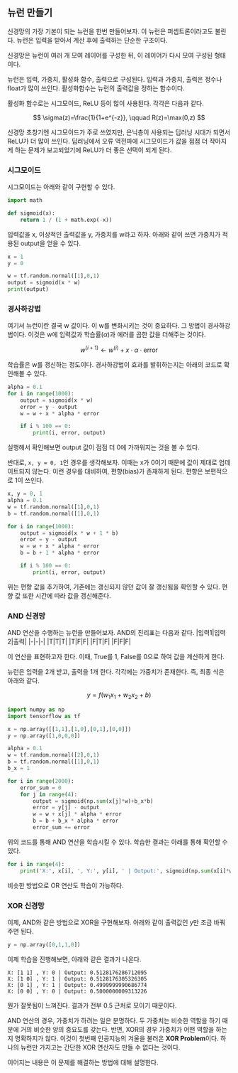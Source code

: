 ## 뉴런 만들기
신경망의 가장 기본이 되는 뉴런을 한번 만들어보자. 이 뉴런은 퍼셉트론이라고도 불린다. 뉴런은 입력을 받아서 계산 후에 출력하는 단순한 구조이다.

신경망은 뉴런이 여러 개 모여 레이어를 구성한 뒤, 이 레이어가 다시 모여 구성된 형태이다.

뉴런은 입력, 가중치, 활성화 함수, 출력으로 구성된다. 입력과 가중치, 출력은 정수나 float가 많이 쓰인다. 활성화함수는 뉴런의 출력값을 정하는 함수이다.

활성화 함수로는 시그모이드, ReLU 등이 많이 사용된다. 각각은 다음과 같다.

$$
\sigma(z)=\frac{1}{1+e^{-z}}, \qquad R(z)=\max(0,z)
$$

신경망 초창기엔 시그모이드가 주로 쓰였지만, 은닉층이 사용되는 딥러닝 시대가 되면서 ReLU가 더 많이 쓰인다. 딥러닝에서 오류 역전파에 시그모이드가 값을 점점 더 작아지게 하는 문제가 보고되었기에 ReLU가 더 좋은 선택이 되게 된다.

### 시그모이드
시그모이드는 아래와 같이 구현할 수 있다.
```py
import math

def sigmoid(x):
    return 1 / (1 + math.exp(-x))
```
입력값을 x, 이상적인 출력값을 y, 가중치를 w라고 하자. 아래와 같이 쓰면 가중치가 적용된 output을 얻을 수 있다.
```py
x = 1
y = 0

w = tf.random.normal([1],0,1)
output = sigmoid(x * w)
print(output)
```

### 경사하강법
여기서 뉴런이란 결국 w 값이다. 이 w를 변화시키는 것이 중요하다. 그 방법이 경사하강법이다. 이것은 w에 입력값과 학습률($\alpha$)과 에러를 곱한 값을 더해주는 것이다.

$$
w^{(i+1)} \gets w^{(i)} + x \cdot \alpha \cdot \text{error}
$$

학습률은 w를 갱신하는 정도이다. 경사하강법이 효과를 발휘하는지는 아래의 코드로 확인해볼 수 있다.
```py
alpha = 0.1
for i in range(1000):
    output = sigmoid(x * w)
    error = y - output
    w = w + x * alpha * error

    if i % 100 == 0:
        print(i, error, output)
```
실행해서 확인해보면 output 값이 점점 더 0에 가까워지는 것을 볼 수 있다.

반대로, `x, y = 0, 1`인 경우를 생각해보자. 이때는 x가 0이기 때문에 값이 제대로 업데이트되지 않는다. 이런 경우를 대비하여, 편향(bias)가 존재하게 된다. 편향은 보편적으로 1이 쓰인다.
```py
x, y = 0, 1
alpha = 0.1
w = tf.random.normal([1],0,1)
b = tf.random.normal([1],0,1)

for i in range(1000):
    output = sigmoid(x * w + 1 * b)
    error = y - output
    w = w + x * alpha * error
    b = b + 1 * alpha * error

    if i % 100 == 0:
        print(i, error, output)
```
위는 편향 값을 추가하여, 기존에는 갱신되지 않던 값이 잘 갱신됨을 확인할 수 있다. 편향 값 또한 시간에 따라 값을 갱신해준다.

### AND 신경망
AND 연산을 수행하는 뉴런을 만들어보자. AND의 진리표는 다음과 같다.
|입력1|입력2|출력|
|-|-|-|
|T|T|T|
|T|F|F|
|F|T|F|
|F|F|F|

이 연산을 표현하고자 한다. 이때, True를 1, False를 0으로 하여 값을 계산하게 한다.

뉴런은 입력을 2개 받고, 출력을 1개 한다. 각각에는 가중치가 존재한다. 즉, 최종 식은 아래와 같다.

$$
y=f(w_1x_1 + w_2x_2 + b)
$$

```py
import numpy as np
import tensorflow as tf

x = np.array([[1,1],[1,0],[0,1],[0,0]])
y = np.array([1,0,0,0])

alpha = 0.1
w = tf.random.normal([2],0,1)
b = tf.random.normal([1],0,1)
b_x = 1

for i in range(2000):
	error_sum = 0
	for j in range(4):
	    output = sigmoid(np.sum(x[j]*w)+b_x*b)
	    error = y[j] - output
	    w = w + x[j] * alpha * error
	    b = b + b_x * alpha * error
	    error_sum += error
```
위의 코드를 통해 AND 연산을 학습시킬 수 있다. 학습한 결과는 아래를 통해 확인할 수 있다.
```py
for i in range(4):
	print('X:', x[i], ', Y:', y[i], ' | Output:', sigmoid(np.sum(x[i]*w)+b_x*b))
```
비슷한 방법으로 OR 연산도 학습이 가능하다.

### XOR 신경망
이제, AND와 같은 방법으로 XOR을 구현해보자. 아래와 같이 출력값인 y만 조금 바꿔주면 된다.
```py
y = np.array([0,1,1,0])
```
이제 학습을 진행해보면, 아래와 같은 결과가 나온다.
```
X: [1 1] , Y: 0 | Output: 0.5128176286712095
X: [1 0] , Y: 1 | Output: 0.5128176305326305
X: [0 1] , Y: 1 | Output: 0.4999999990686774
X: [0 0] , Y: 0 | Output: 0.5000000009313226
```
뭔가 잘못됨이 느껴진다. 결과가 전부 0.5 근처로 모이기 때문이다.

AND 연산의 경우, 가중치가 하려는 일은 분명하다. 두 가중치는 비슷한 역할을 하기 때문에 거의 비슷한 양의 중요도를 갖는다. 반면, XOR의 경우 가중치가 어떤 역할을 하는지 명확하지가 않다. 이것이 첫번째 인공지능의 겨울을 불러온 **XOR Problem**이다. 하나의 뉴런만 가지고는 간단한 XOR 연산자도 만들 수 없다는 것이다.

이어지는 내용은 이 문제를 해결하는 방법에 대해 설명한다.
